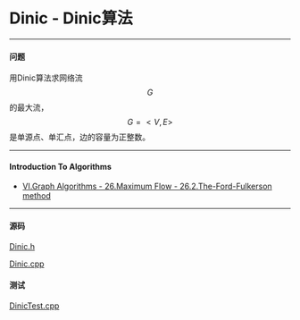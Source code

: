 <script type="text/javascript" src="https://cdnjs.cloudflare.com/ajax/libs/mathjax/2.7.1/MathJax.js?config=TeX-AMS-MML_HTMLorMML"></script>

# Dinic - Dinic算法

--------

#### 问题

用Dinic算法求网络流$$ G $$的最大流，$$ G = <V,E> $$是单源点、单汇点，边的容量为正整数。


--------

#### Introduction To Algorithms

* [VI.Graph Algorithms - 26.Maximum Flow - 26.2.The-Ford-Fulkerson method](https://mcdtu.files.wordpress.com/2017/03/introduction-to-algorithms-3rd-edition-sep-2010.pdf)

--------

#### 源码

[Dinic.h](https://github.com/linrongbin16/Way-to-Algorithm/blob/master/src/GraphTheory/NetworkFlow/Dinic.h)

[Dinic.cpp](https://github.com/linrongbin16/Way-to-Algorithm/blob/master/src/GraphTheory/NetworkFlow/Dinic.cpp)

#### 测试

[DinicTest.cpp](https://github.com/linrongbin16/Way-to-Algorithm/blob/master/src/GraphTheory/NetworkFlow/DinicTest.cpp)
